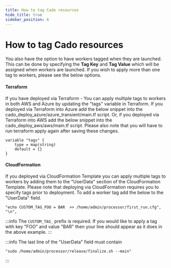 ```yaml
---
title: How to tag Cado resources
hide_title: true
sidebar_position: 6
---
```


# How to tag Cado resources


You also have the option to have workers tagged when they are launched.  This can be done by specifying the **Tag Key** and **Tag Value** which will be assigned when workers are launched. If you wish to apply more than one tag to workers, please see the below options.

#### Terraform
If you have deployed via Terraform - You can apply multiple tags to workers in both AWS and Azure by updating the "tags" variable in Terraform. If you deployed via Terraform into Azure add the below snippet into the cado_deploy_azure/azure_transient/main.tf script.
Or, if you deployed via Terraform into AWS add the below snippet into the cado_deploy_aws/aws/main.tf script.
Please also note that you will have to run terraform apply again after saving these changes.

```
variable "tags" {
    type = map(string)
    default = {}
}
```

#### CloudFormation

If you deployed via CloudFormation Template you can apply multiple tags to workers by adding them to the "UserData" section of the CloudFormation Template. Please note that deploying via CloudFormation requires you to specify tags prior to deployment. To add a worker tag add the below to the "UserData" field. 

```
"echo CUSTOM_TAG_FOO = BAR  >> /home/admin/processor/first_run.cfg",
"\n",
```

:::info
The `CUSTOM_TAG_` prefix is required. If you would like to apply a tag with key "FOO" and value "BAR" then your line should appear as it does in the above example.
:::

:::info
The last line of the "UserData" field must contain
```
"sudo /home/admin/processor/release/finalize.sh --main"
```
:::
 